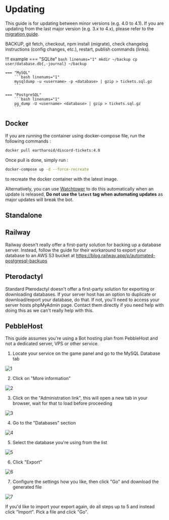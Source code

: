 # Updating

This guide is for updating between minor versions (e.g. 4.0 to 4.1).
If you are updating from the last major version (e.g. 3.x to 4.x), please refer to the [migration guide](https://blog.discordtickets.app/version-4-0/).

BACKUP, git fetch, checkout, npm install (migrate), check changelog instructions (config changes, etc.), restart, publish commands (links).

!!! example
	=== "SQLite"
		```bash linenums="1"
		mkdir ~/backup
		cp user/database.db{,-journal} ~/backup
		```

	=== "MySQL"
		```bash linenums="1"
		mysqldump -u <username> -p <database> | gzip > tickets.sql.gz
		```

	=== "PostgreSQL"
		```bash linenums="1"
		pg_dump -U <username> <database> | gzip > tickets.sql.gz
		```

## Docker

If you are running the container using docker-compose file, run the following commands : 
```bash
docker pull eartharoid/discord-tickets:4.0
```
Once pull is done, simply run : 

```bash
docker-compose up -d --force-recreate
```
to recreate the docker container with the latest image.

Alternatively, you can use [Watchtower](https://containrrr.dev/watchtower/) to do this automatically when an update is released, **Do not use the `latest` tag when automating updates** as major updates will break the bot.

## Standalone

## Railway

Railway doesn't really offer a first-party solution for backing up a database server. Instead, follow the guide for their workaround to export your database to an AWS S3 bucket at https://blog.railway.app/p/automated-postgresql-backups

## Pterodactyl

Standard Pterodactyl doesn't offer a first-party solution for exporting or downloading databases. If your server host has an option to duplicate or download/export your database, do that. If not, you'll need to access your server hosts phpMyAdmin page. Contact them directly if you need help with doing this as we can't really help with this.

## PebbleHost

This guide assumes you're using a Bot hosting plan from PebbleHost and not a dedicated server, VPS or other service.

1) Locate your service on the game panel and go to the MySQL Database tab

![1](https://github.com/discord-tickets/docs/assets/86845749/a7670b6c-229d-46b2-9bae-5cde1a74127d)

2) Click on "More information"

![2](https://github.com/discord-tickets/docs/assets/86845749/dcf5279e-5304-4057-8d29-d8ea9beb7018)

3) Click on the "Administration link", this will open a new tab in your browser, wait for that to load before proceeding

![3](https://github.com/discord-tickets/docs/assets/86845749/a6cf7000-cff8-478a-a2e9-66f8d0f53f1c)

4) Go to the "Databases" section

![4](https://github.com/discord-tickets/docs/assets/86845749/264cc0fa-a488-4b58-a664-26647921898e)

5) Select the database you're using from the list

![5](https://github.com/discord-tickets/docs/assets/86845749/88315de1-e3cc-43d7-95dc-54df945852b2)

6) Click "Export"

![6](https://github.com/discord-tickets/docs/assets/86845749/1f936325-ad76-44f6-bd12-6db603da4bff)

7) Configure the settings how you like, then click "Go" and download the generated file

![7](https://github.com/discord-tickets/docs/assets/86845749/afd325fb-6f09-4de6-bb6d-67062ff8456e)

If you'd like to import your export again, do all steps up to 5 and instead click "Import". Pick a file and click "Go".
